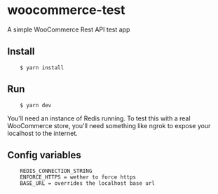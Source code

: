 # woocommerce-test
A simple WooCommerce Rest API test app

## Install

```
    $ yarn install
```

## Run

```
    $ yarn dev
```

You'll need an instance of Redis running. To test this with a real WooCommerce store, you'll need
something like ngrok to expose your localhost to the internet.

## Config variables

```
    REDIS_CONNECTION_STRING
    ENFORCE_HTTPS = wether to force https
    BASE_URL = overrides the localhost base url
```
